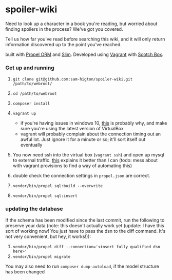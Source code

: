 # spoiler-wiki
Need to look up a character in a book you're reading, but worried about finding spoilers in the process? We've got you covered.

Tell us how far you've read before searching this wiki, and it will only return information discovered up to the point you've reached.

built with [Propel ORM](http://propelorm.org/) and [Slim](http://www.slimframework.com/). Developed using [Vagrant](http://vagrantup.com) with [Scotch Box](https://box.scotch.io/).

### Get up and running

1. `git clone git@github.com:sam-higton/spoiler-wiki.git /path/to/webroot/`
2. `cd /path/to/webroot`
3. `composer install`
4. `vagrant up`
    * if you're having issues in windows 10, [this](https://www.virtualbox.org/ticket/14040) is probably why, and make sure you're using the latest version of VirtualBox   
    * vagrant will probably complain about the connection timing out an awful lot. Just ignore it for a minute or so; it'll sort itself out eventually
    
5. You now need ssh into the virtual box (`vagrant ssh`) and open up mysql to external traffic. [this](http://stackoverflow.com/questions/15663001/remote-connections-mysql-ubuntu) explains it better than I can (todo: mess about with vagrant provisions to find a way of automating this)
6. double check the connection settings in `propel.json` are correct.
7. `vendor/bin/propel sql:build --overwrite`
8. `vendor/bin/propel sql:insert`

### updating the database

If the schema has been modified since the last commit, run the following to preserve your data (note: this doesn't actually work yet (update: I have this sort of working now! You just have to pass the dsn to the diff command. It's not very convenient, but hey, it works!)):

1. `vendor/bin/propel diff --connection='<insert fully qualified dsn here>'`
2. `vendor/bin/propel migrate`

You may also need to run `composer dump-autoload`, if the model structure has been changed